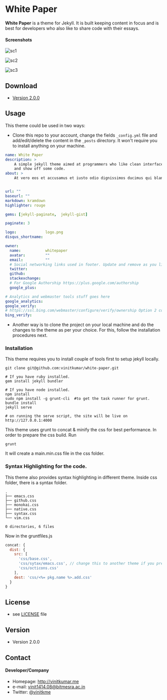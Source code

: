 White Paper
======
**White Paper** is a theme for Jekyll. It is built keeping content in focus and is best for developers who also like
to share code with their essays.

#### Screenshots

![sc1](https://cldup.com/HiKXSy5pAr.png "screen1")

![sc2](https://cldup.com/wKmYyj4CGM.png "screen2")

![sc3](https://cldup.com/PnOO95ATKW.png "share")

## Download
* [Version 2.0.0](https://github.com/vinitkumar/white-paper/archive/gh-pages.zip)

## Usage

This theme could be used in two ways: 

- Clone this repo to your account, change the fields `_config.yml` file and add/edit/delete the content in the `_posts` directory. It won't require you to install anything on your machine.


```yaml
name: White Paper
description: >
    A simple jekyll theme aimed at programmers who like clean interface to write posts
    and show off some code.
about: >
    At vero eos et accusamus et iusto odio dignissimos ducimus qui blanditiis praesentium voluptatum deleniti atque corrupti quos dolores et quas molestias excepturi sint occaecati cupiditate non provident, similique sunt in culpa qui officia deserunt mollitia animi, id est laborum et dolorum fuga. Et harum quidem rerum facilis est et expedita distinctio. Nam libero tempore, cum soluta nobis est eligendi optio cumque nihil impedit quo minus id quod maxime placeat facere possimus, omnis voluptas assumenda est, omnis dolor repellendus. Temporibus autem quibusdam et aut officiis debitis aut rerum necessitatibus saepe eveniet ut et voluptates repudiandae sint et molestiae non recusandae. Itaque earum rerum hic tenetur a sapiente delectus, ut aut reiciendis voluptatibus maiores alias consequatur aut perferendis doloribus asperiores repellat.


url: ""
baseurl: "" 
markdown: kramdown
highlighter: rouge

gems: [jekyll-paginate,  jekyll-gist]

paginate: 3

logo:             logo.png
disqus_shortname:

owner:
  name:           whitepaper
  avatar:         ""
  email:          ""
  # Social networking links used in footer. Update and remove as you like.
  twitter:
  github:
  stackexchange:
  # For Google Authorship https://plus.google.com/authorship
  google_plus:

# Analytics and webmaster tools stuff goes here
google_analytics:
google_verify:
# https://ssl.bing.com/webmaster/configure/verify/ownership Option 2 content= goes here
bing_verify:

```

- Another way is to clone the project on your local machine and do the changes to the theme as per your choice. For this, follow the installation procedures next.

### Installation

This theme requires you to install couple of tools first to setup jekyll locally.

```$
git clone git@github.com:vinitkumar/white-paper.git

# If you have ruby installed.
gem install jekyll bundler

# If you have node installed.
npm install
sudo npm install -g grunt-cli  #to get the task runner for grunt.
bundle install
jekyll serve

# on running the serve script, the site will be live on 
http://127.0.0.1:4000
```

This theme uses grunt to concat & minify the css for best performance. In order to prepare the css build. Run

```$
grunt
```
It will create a main.min.css file in the css folder.


### Syntax Highlighting for the code.

This theme also provides syntax highlighting in different theme. Inside css folder, there is a syntax folder.

```$
.
├── emacs.css
├── github.css
├── monokai.css
├── native.css
├── syntax.css
└── vim.css

0 directories, 6 files
```

Now in the gruntfiles.js

```js
concat: {
  dist: {
    src: [
      'css/base.css',
      'css/sytax/emacs.css', // change this to another theme if you prefer, like vim.css and run grunt
      'css/octicons.css'
    ],
    dest: 'css/<%= pkg.name %>.add.css'
  }
}
```

## License 
* see [LICENSE](https://github.com/vinitkumar/white-paper/blob/gh-pages/LICENSE) file

## Version 
* Version 2.0.0

## Contact
#### Developer/Company
* Homepage: http://vinitkumar.me
* e-mail: vinit1414.08@bitmesra.ac.in
* Twitter: [@vinitkme](https://twitter.com/vinitkme "vinitkme on twitter")
